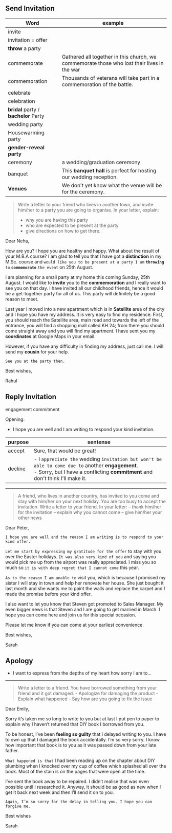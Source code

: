 Send Invitation
-----------------------

| Word | example |
| - | - |
| invite | |
| invitation = offer | |
| **throw** a party | |
| commemorate | Gathered all together in this church, we commemorate those who lost their lives in the war |
| commemoration | Thousands of veterans will take part in a commemoration of the battle. |
| celebrate | |
| celebration | |
| **bridal** party / **bachelor** Party  | |
| wedding party | |
| Housewarming party | |
| **gender-reveal party** | |
| ceremony | a wedding/graduation ceremony |
| banquet | This **banquet hall** is perfect for hosting  our wedding reception. |
| **Venues** | We don't yet know what the venue will be for the ceremony. | 

> Write a letter to your friend who lives in another town, and invite him/her to a party you are going to organise.
In your letter, explain:
> -   why you are having this party
> -   who are expected to be present at the party
> -   give directions on how to get there.

Dear Neha,  
  
How are you? I hope you are healthy and happy. What about the result of your M.B.A course? I am glad to tell you that I have got a **distinction** in my M.Sc. course and `would like you to be present at a party I am` **`throwing`** `to` **`commemorate`** `the event` on 25th August.  
  
I am planning for a small party at my home this coming Sunday, 25th August. I would like to **invite** you to the **commemoration** and I really want to see you on that day. I have invited all our childhood friends, hence it would be a get-together party for all of us. This party will definitely be a good reason to meet.  
  
Last year I moved into a new apartment which is in **Satellite** area of the city and I hope you have my address. It is very easy to find my residence. First, you should reach the Satellite area, main road and towards the left of the entrance, you will find a shopping mall called KH 24; from there you should come straight away and you will find my apartment. I have sent you my **coordinates** at Google Maps in your email.  
  
However, if you have any difficulty in finding my address, just call me. I will send my **cousin** for your help. 

`See you at the party then.`
  
Best wishes,  
  
Rahul


Reply Invitation
------------------

engagement
commitment

Opening:
- I hope you are well and I am writing to respond your kind invitation.

| purpose | sentense |
| - | - |
| accept |  Sure, that would be great! |
| decline| - I ``appreciate the`` wedding ``invitation but won't be able to come due to`` another **engagement**. <BR> - Sorry, but I have a conflicting **commitment** and don't think I'll make it. |

-----
>A friend, who lives in another country, has invited to you come and stay with him/her on your next holiday. You are too busy to accept the invitation. Write a letter to your friend. In your letter: 
     –  thank him/her for the invitation 
     –  explain why you cannot come 
     –  give him/her your other news

Dear Peter,

`I hope you are well and the reason I am writing is to respond to your kind offer.`

`Let me start by expressing my gratitude for the offer` to stay with you over the Easter holidays. `It was also very kind of you` and saying you would pick me up from the airport was really appreciated. I miss you so much so `it is with deep regret that I cannot come` this year.

`As to the reason I am unable to` visit you, which is because I promised my sister I will stay in town and help her renovate her house. She just bought it last month and she wants me to paint the walls and replace the carpet and I made the promise before your kind offer.

I also want to let you know that Steven got promoted to Sales Manager. My even bigger news is that Steven and I are going to get married in March. I hope you can come here and join us for this special occasion.

Please let me know if you can come at your earliest convenience.

Best wishes,

Sarah

Apology
---------

- I want to express from the depths of my heart how sorry I am to...

-----

> Write a letter to a friend. You have borrowed something from your friend and it got damaged.
	- Apologize for damaging the product
	- Explain what happened
	- Say how are you going to fix the issue
 
Dear Emily,

  

Sorry it’s taken me so long to write to you but at last I put pen to paper to explain why I haven’t returned that DIY book I borrowed from you.

To be honest, I’ve been **feeling so guilty** that I delayed writing to you. I have to own up that I damaged the book accidentally. I’m so very sorry. I know how important that book is to you as it was passed down from your late father.

  
`What happened is that` I had been reading up on the chapter about DIY plumbing when I knocked over my cup of coffee which splashed all over the book. Most of the stain is on the pages that were open at the time.

I’ve sent the book away to be repaired. I didn’t realise that was even possible until I researched it. Anyway, it should be as good as new when I get it back next week and then I’ll send it on to you.

`Again, I’m so sorry for the delay in telling you. I hope you can forgive me.`

Best wishes

Sarah
<!--stackedit_data:
eyJoaXN0b3J5IjpbMTM1MTU5NDgxXX0=
-->